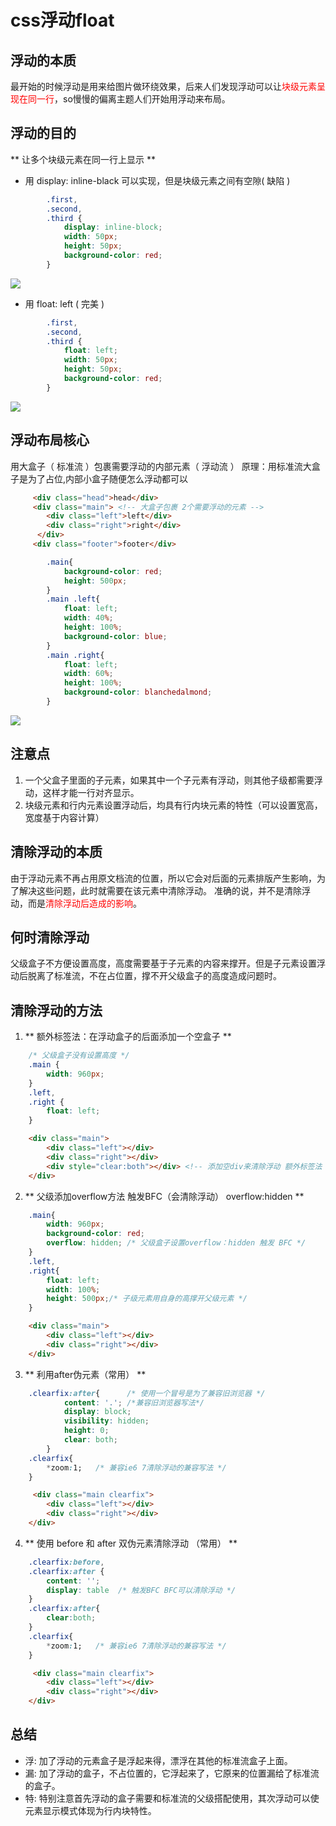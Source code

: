 # css浮动float
## 浮动的本质

最开始的时候浮动是用来给图片做环绕效果，后来人们发现浮动可以让<span style="color:red">块级元素呈现在同一行</span>，so慢慢的偏离主题人们开始用浮动来布局。

## 浮动的目的

** 让多个块级元素在同一行上显示 **
* 用 display: inline-black 可以实现，但是块级元素之间有空隙( 缺陷 )

```css
        .first,
        .second,
        .third {
            display: inline-block;
            width: 50px;
            height: 50px;
            background-color: red;
        }
```
![](https://user-gold-cdn.xitu.io/2018/8/24/1656b22d41e03696?w=344&h=120&f=jpeg&s=10454)
* 用 float: left ( 完美 )

```css
        .first,
        .second,
        .third {
            float: left;
            width: 50px;
            height: 50px;
            background-color: red;
        }
```
![](https://user-gold-cdn.xitu.io/2018/8/24/1656b239e02fd23e?w=320&h=122&f=jpeg&s=8497)
## 浮动布局核心
用大盒子（ 标准流 ）包裹需要浮动的内部元素（ 浮动流 ）
原理：用标准流大盒子是为了占位,内部小盒子随便怎么浮动都可以
```html
     <div class="head">head</div>
     <div class="main"> <!-- 大盒子包裹 2个需要浮动的元素 -->
        <div class="left">left</div>
        <div class="right">right</div>
      </div>
     <div class="footer">footer</div>
```

```css
        .main{
            background-color: red;
            height: 500px;
        }
        .main .left{
            float: left;
            width: 40%;
            height: 100%;
            background-color: blue;
        }
        .main .right{
            float: left;
            width: 60%;
            height: 100%;
            background-color: blanchedalmond;
        }
```
![](https://user-gold-cdn.xitu.io/2018/8/24/1656b23df1b3d206)


## 注意点
1. 一个父盒子里面的子元素，如果其中一个子元素有浮动，则其他子级都需要浮动，这样才能一行对齐显示。
2. 块级元素和行内元素设置浮动后，均具有行内块元素的特性（可以设置宽高，宽度基于内容计算）

## 清除浮动的本质
由于浮动元素不再占用原文档流的位置，所以它会对后面的元素排版产生影响，为了解决这些问题，此时就需要在该元素中清除浮动。
准确的说，并不是清除浮动，而是<span style="color:red;">清除浮动后造成的影响</span>。

## 何时清除浮动
父级盒子不方便设置高度，高度需要基于子元素的内容来撑开。但是子元素设置浮动后脱离了标准流，不在占位置，撑不开父级盒子的高度造成问题时。

## 清除浮动的方法

1. ** 额外标签法：在浮动盒子的后面添加一个空盒子 **

```css
    /* 父级盒子没有设置高度 */
    .main {
        width: 960px;
    }
    .left,
    .right {
        float: left;
    }
```
```html
    <div class="main">
        <div class="left"></div>
        <div class="right"></div>
        <div style="clear:both"></div> <!-- 添加空div来清除浮动 额外标签法 -->
    </div>
```
2. ** 父级添加overflow方法 触发BFC（会清除浮动） overflow:hidden **

```css
    .main{
        width: 960px;
        background-color: red;
        overflow: hidden; /* 父级盒子设置overflow：hidden 触发 BFC */
    }
    .left,
    .right{
        float: left;
        width: 100%;
        height: 500px;/* 子级元素用自身的高撑开父级元素 */
    }
```
```html
    <div class="main">
        <div class="left"></div>
        <div class="right"></div>
    </div>
```

3.  ** 利用after伪元素（常用） **

```css
    .clearfix:after{      /* 使用一个冒号是为了兼容旧浏览器 */
            content: '.'; /*兼容旧浏览器写法*/
            display: block;
            visibility: hidden;
            height: 0;
            clear: both;
        }
    .clearfix{
        *zoom:1;   /* 兼容ie6 7清除浮动的兼容写法 */
    }
```
```html
     <div class="main clearfix">
        <div class="left"></div>
        <div class="right"></div>
    </div>
```
4. ** 使用 before 和 after 双伪元素清除浮动 （常用） **

```css
    .clearfix:before,
    .clearfix:after {
        content: '';
        display: table  /* 触发BFC BFC可以清除浮动 */
    }
    .clearfix:after{
        clear:both;
    }
    .clearfix{
        *zoom:1;   /* 兼容ie6 7清除浮动的兼容写法 */
    }
```
```html
     <div class="main clearfix">
        <div class="left"></div>
        <div class="right"></div>
    </div>
```

## 总结
* 浮: 加了浮动的元素盒子是浮起来得，漂浮在其他的标准流盒子上面。
* 漏: 加了浮动的盒子，不占位置的，它浮起来了，它原来的位置漏给了标准流的盒子。
* 特: 特别注意首先浮动的盒子需要和标准流的父级搭配使用，其次浮动可以使元素显示模式体现为行内块特性。
